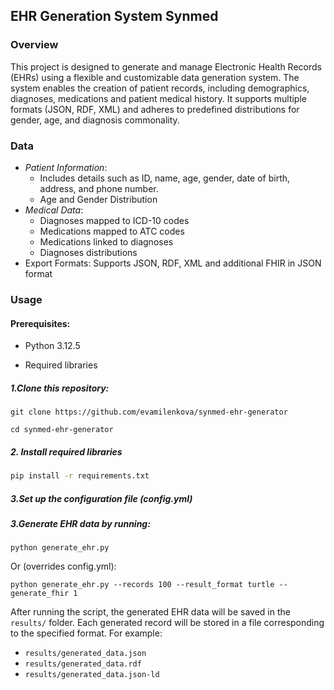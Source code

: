 ## EHR Generation System Synmed

### Overview

This project is designed to generate and manage Electronic Health Records (EHRs) using a flexible and customizable data
generation system. The system enables the creation of patient records, including demographics, diagnoses,
medications and patient medical history. It supports multiple formats (JSON, RDF, XML) and adheres to
predefined distributions for gender, age, and diagnosis commonality.

### Data

- *Patient Information*:
    - Includes details such as ID, name, age, gender, date of birth, address, and phone number.
    - Age and Gender Distribution
- *Medical Data*:
    - Diagnoses mapped to ICD-10 codes
    - Medications mapped to ATC codes
    - Medications linked to diagnoses
    - Diagnoses distributions
- Export Formats: Supports JSON, RDF, XML and additional FHIR in JSON format

### Usage

#### Prerequisites:

- Python 3.12.5

- Required libraries

##### 1.Clone this repository:

    git clone https://github.com/evamilenkova/synmed-ehr-generator

    cd synmed-ehr-generator

##### 2. Install required libraries 
```bash
pip install -r requirements.txt
```
##### 3.Set up the configuration file (config.yml)

##### 3.Generate EHR data by running:

    python generate_ehr.py
Or (overrides config.yml):

    python generate_ehr.py --records 100 --result_format turtle --generate_fhir 1 

After running the script, the generated EHR data will be saved in the `results/` folder. Each generated record will be
stored in a file corresponding to the specified format. For example:

- `results/generated_data.json`
- `results/generated_data.rdf`
- `results/generated_data.json-ld`
